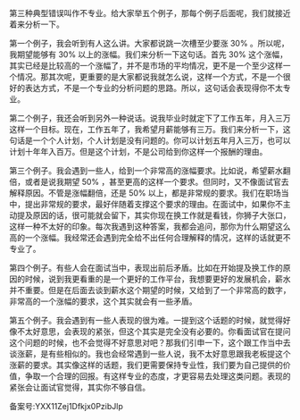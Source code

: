 第三种典型错误叫作不专业。给大家举五个例子，那每个例子后面呢，我们就接近着来分析一下。

第一个例子，我会听到有人这么讲。大家都说跳一次槽至少要涨 30\% 。所以呢，我期望能够有 30\% 以上的涨幅。我们来分析一下这句话。首先 30\% 这个涨幅，其实已经是比较高的一个涨幅了，并不是市场的平均情况，更不是一个至少这样一个情况。那其次呢，更重要的是大家都说我就怎么说，这样一个方式，不是一个很好的表达方式，不是一个专业的分析问题的思路。所以，这句话会表现得你不太专业。

第二个例子，我还会听到另外一种说话。说我毕业时就定下了工作五年，月入三万这样一个目标。现在，工作五年了，我希望月薪能够有三万。我们来分析一下，这句话是一个个人计划，个人计划是没有问题的。你可以计划五年月入三万，也可以计划十年年入百万。但是这个计划，不是公司给到你这样一个报酬的理由。

第三个例子。我会遇到一些人，给到一个非常高的涨幅要求。比如说，希望薪水翻倍，或者是说我期望 50\% ，甚至更高的这样一个要求。但同时，又不像面试官去解释原因。不管是涨幅翻倍，还是 50\% 以上，都是非常规的要求。我们在职场当中，提出非常规的要求，最好伴随着支撑这个要求的理由。在面试中，如果你不主动提及原因的话，很可能就会留下，其实你现在换工作就是看钱，你狮子大张口，这样一种不太好的印象。每次我遇到这种答案，我都会追问，那你为什么期望这么高的一个涨幅。我经常还会遇到完全给不出任何合理解释的情况，这样的话就更不专业了。

第四个例子。有些人会在面试当中，表现出前后矛盾。比如在开始提及换工作的原因的时候，说到我更看重的是一个更好的工作平台，我想要更好的发展机会，薪水并不重要。但是在后面去谈到薪水这个期望的时候，又给到了一个非常高的数字，非常高的一个涨幅的要求，这个其实就会有一些矛盾。

第五个例子。我会遇到有一些人表现的很为难。一提到这个话题的时候，就觉得好像不太好意思，会表现的紧张，但这个其实是完全没有必要的。你看面试官在提问这个问题的时候，也不会觉得不好意思对吧？那我们引申一下，这个跟工作当中去谈涨薪，是有些相似的。我也会经常遇到一些人说，我不太好意思跟我老板提这个涨薪的要求。其实像这样的话题，我们更需要保持专业性，我们要为自己提供的价值，争取一个合理的回报。有这样专业的态度，才更容易去处理这类问题。表现的紧张会让面试官觉得，其实你不够自信。

备案号:YXX11Zej1Dfkjx0PzibJlp